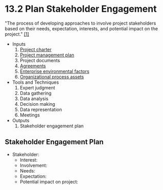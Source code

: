 # 13.2 Plan Stakeholder Engagement

"The process of developing approaches to involve project stakeholders based on
their needs, expectation, interests, and potential impact on the project."
[[1]](../home.md#references)

- Inputs
  1. [Project charter](../04-integration/4.1-develop-project-charter.md)
  2. [Project management plan](../04-integration/4.2-develop-project-management-plan.md)
  3. Project documents
  4. [Agreements](../00-project-files/03-agreements/00-agreements.md)
  5. [Enterprise environmental factors](../00-project-files/01-enterprise-environmental-factors/00-enterprise-environmental-factors.md)
  6. [Organizational process assets](../00-project-files/02-organizational-process-assets/00-organizational-process-assets.md)
- Tools and Techniques
  1. Expert judgment
  2. Data gathering
  3. Data analysis
  4. Decision making
  5. Data representation
  6. Meetings
- Outputs
  1. Stakeholder engagement plan

## Stakeholder Engagement Plan

- Stakeholder:
  - Interest:
  - Involvement:
  - Needs:
  - Expectation:
  - Potential impact on project:
